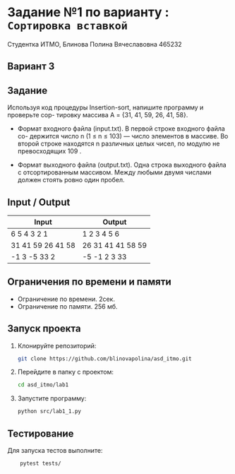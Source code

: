 # Задание №1 по варианту  : `Сортировка вставкой`
Студентка ИТМО,  Блинова Полина Вячеславовна 465232

## Вариант 3

## Задание 
Используя код процедуры Insertion-sort, напишите программу и проверьте сор- тировку массива A = {31, 41, 59, 26, 41, 58}.

- Формат входного файла (input.txt). В первой строке входного файла со- держится число n (1 ≤ n ≤ 103) — число элементов в массиве. Во второй строке находятся n различных целых чисел, по модулю не превосходящих 109 .

- Формат выходного файла (output.txt). Одна строка выходного файла с отсортированным массивом. Между любыми двумя числами должен стоять ровно один пробел.

## Input / Output 

| Input             | Output            |
|-------------------|-------------------|
| 6 5 4 3 2 1       | 1 2 3 4 5 6       |
| 31 41 59 26 41 58 | 26 31 41 41 58 59 |
| -1 3 -5 33 2      | -5 -1 2 3 33      |

## Ограничения по времени и памяти

- Ограничение по времени. 2сек.
- Ограничение по памяти. 256 мб.


## Запуск проекта
1. Клонируйте репозиторий:
   ```bash
   git clone https://github.com/blinovapolina/asd_itmo.git
   ```
2. Перейдите в папку с проектом:
   ```bash
   cd asd_itmo/lab1
   ```
3. Запустите программу:
   ```bash
   python src/lab1_1.py
   ```


## Тестирование
Для запуска тестов выполните:
```bash
    pytest tests/
```
